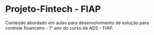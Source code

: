 # Projeto-Fintech - FIAP
Conteúdo abordado em aulas para desenvolvimento de solução para controle financeiro - 1° ano do curso de ADS - FIAP.
